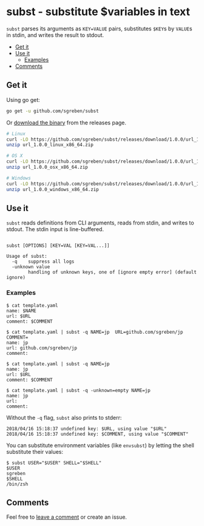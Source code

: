 # subst - substitute $variables in text

`subst` parses its arguments as `KEY=VALUE` pairs, substitutes `$KEY`s by `VALUE`s in stdin, and writes the result to stdout.

<!-- TOC -->

- [Get it](#get-it)
- [Use it](#use-it)
    - [Examples](#examples)
- [Comments](#comments)

<!-- /TOC -->

## Get it

Using go get:

```bash
go get -u github.com/sgreben/subst
```

Or [download the binary](https://github.com/sgreben/subst/releases/latest) from the releases page. 

```bash
# Linux
curl -LO https://github.com/sgreben/subst/releases/download/1.0.0/url_1.0.0_linux_x86_64.zip
unzip url_1.0.0_linux_x86_64.zip

# OS X
curl -LO https://github.com/sgreben/subst/releases/download/1.0.0/url_1.0.0_osx_x86_64.zip
unzip url_1.0.0_osx_x86_64.zip

# Windows
curl -LO https://github.com/sgreben/subst/releases/download/1.0.0/url_1.0.0_windows_x86_64.zip
unzip url_1.0.0_windows_x86_64.zip
```

## Use it

`subst` reads definitions from CLI arguments, reads from stdin, and writes to stdout. The stdin input is line-buffered.

```text

subst [OPTIONS] [KEY=VAL [KEY=VAL...]]

Usage of subst:
  -q    suppress all logs
  -unknown value
        handling of unknown keys, one of [ignore empty error] (default ignore)
```

### Examples

```shell
$ cat template.yaml
name: $NAME
url: $URL
comment: $COMMENT

$ cat template.yaml | subst -q NAME=jp  URL=github.com/sgreben/jp COMMENT=
name: jp
url: github.com/sgreben/jp
comment: 

$ cat template.yaml | subst -q NAME=jp 
name: jp
url: $URL
comment: $COMMENT

$ cat template.yaml | subst -q -unknown=empty NAME=jp 
name: jp
url: 
comment: 
```

Without the `-q` flag, `subst` also prints to stderr:

```shell
2018/04/16 15:18:37 undefined key: $URL, using value "$URL"
2018/04/16 15:18:37 undefined key: $COMMENT, using value "$COMMENT"
```

You can substitute environment variables (like `envsubst`) by letting the shell substitute their values:

```shell
$ subst USER="$USER" SHELL="$SHELL"
$USER
sgreben
$SHELL
/bin/zsh
```

## Comments

Feel free to [leave a comment](https://github.com/sgreben/subst/issues/1) or create an issue.
